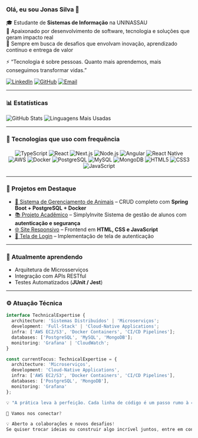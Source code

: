 ### Olá, eu sou Jonas Silva 👋
🎓 Estudante de **Sistemas de Informação** na UNINASSAU  
💼 Apaixonado por desenvolvimento de software, tecnologia e soluções que geram impacto real  
🚀 Sempre em busca de desafios que envolvam inovação, aprendizado contínuo e entrega de valor  

⚡ “Tecnologia é sobre pessoas. Quanto mais aprendemos, mais conseguimos transformar vidas.”

[![LinkedIn](https://img.shields.io/badge/-LinkedIn-0077B5?style=flat&logo=linkedin&logoColor=white)](https://www.linkedin.com/in/jonas-silva-699538230)
[![GitHub](https://img.shields.io/badge/-GitHub-181717?style=flat&logo=github&logoColor=white)](https://github.com/jonasferreira-silva1)
[![Email](https://img.shields.io/badge/-Email-D14836?style=flat&logo=gmail&logoColor=white)](mailto:jonas.fsilva1@hotmail.com)

---

### 📊 Estatísticas
![GitHub Stats](https://github-readme-stats.vercel.app/api?username=jonasferreira-silva1&show_icons=true&theme=tokyonight&hide_title=true&include_all_commits=true)
![Linguagens Mais Usadas](https://github-readme-stats.vercel.app/api/top-langs/?username=jonasferreira-silva1&layout=compact&theme=tokyonight)

---

### 🚀 Tecnologias que uso com frequência

<div align="center" style="margin: 20px 0">
  <img src="https://img.shields.io/badge/TypeScript-3178C6?style=flat&logo=typescript&logoColor=white" alt="TypeScript">
  <img src="https://img.shields.io/badge/React-20232A?style=flat&logo=react&logoColor=61DAFB" alt="React">
  <img src="https://img.shields.io/badge/Next.js-000000?style=flat&logo=next.js&logoColor=white" alt="Next.js">
  <img src="https://img.shields.io/badge/Node.js-339933?style=flat&logo=nodedotjs&logoColor=white" alt="Node.js">
  <img src="https://img.shields.io/badge/Angular-DD0031?style=flat&logo=angular&logoColor=white" alt="Angular">
  <img src="https://img.shields.io/badge/React_Native-20232A?style=flat&logo=react&logoColor=61DAFB" alt="React Native">
  <img src="https://img.shields.io/badge/AWS-232F3E?style=flat&logo=amazonaws&logoColor=FF9900" alt="AWS">
  <img src="https://img.shields.io/badge/Docker-2496ED?style=flat&logo=docker&logoColor=white" alt="Docker">
  <img src="https://img.shields.io/badge/PostgreSQL-4169E1?style=flat&logo=postgresql&logoColor=white" alt="PostgreSQL">
  <img src="https://img.shields.io/badge/MySQL-4479A1?style=flat&logo=mysql&logoColor=white" alt="MySQL">
  <img src="https://img.shields.io/badge/MongoDB-47A248?style=flat&logo=mongodb&logoColor=white" alt="MongoDB">
  <img src="https://img.shields.io/badge/HTML5-E34F26?style=flat&logo=html5&logoColor=white" alt="HTML5">
  <img src="https://img.shields.io/badge/CSS3-1572B6?style=flat&logo=css3&logoColor=white" alt="CSS3">
  <img src="https://img.shields.io/badge/JavaScript-F7DF1E?style=flat&logo=javascript&logoColor=black" alt="JavaScript">
</div>

---

### 📌 Projetos em Destaque
- [🐾 Sistema de Gerenciamento de Animais](https://github.com/jonasferreira-silva1/Clinica-api) – CRUD completo com **Spring Boot + PostgreSQL + Docker**  
- [📚 Projeto Acadêmico]([https://github.com/jonasferreira-silva1/academic_project](https://github.com/jonasferreira-silva1/SimplyInvite)) – SimplyInvite Sistema de gestão de alunos com **autenticação e segurança**  
- [🌐 Site Responsivo](https://github.com/jonasferreira-silva1/Projeto-Web-Html-Css-Js) – Frontend em **HTML, CSS e JavaScript**  
- [🔑 Tela de Login](https://github.com/jonasferreira-silva1/Tela-de-login) – Implementação de tela de autenticação  

---

### 📖 Atualmente aprendendo
- Arquitetura de Microsserviços  
- Integração com APIs RESTful  
- Testes Automatizados (**JUnit / Jest**)  

---

### ⚙️ Atuação Técnica

```ts
interface TechnicalExpertise {
  architecture: 'Sistemas Distribuídos' | 'Microserviços';
  development: 'Full-Stack' | 'Cloud-Native Applications';
  infra: ['AWS EC2/S3', 'Docker Containers', 'CI/CD Pipelines'];
  databases: ['PostgreSQL', 'MySQL', 'MongoDB'];
  monitoring: 'Grafana' | 'CloudWatch';
}

const currentFocus: TechnicalExpertise = {
  architecture: 'Microserviços',
  development: 'Cloud-Native Applications',
  infra: ['AWS EC2/S3', 'Docker Containers', 'CI/CD Pipelines'],
  databases: ['PostgreSQL', 'MongoDB'],
  monitoring: 'Grafana'
};

💡 "A prática leva à perfeição. Cada linha de código é um passo rumo à excelência."

🤝 Vamos nos conectar?

💡 Aberto a colaborações e novos desafios!
Se quiser trocar ideias ou construir algo incrível juntos, entre em contato. 🚀

